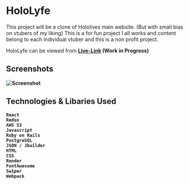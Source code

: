 # HoloLyfe

This project will be a clone of Hololives main website. (But with small bias on vtubers of my liking)
This is a for fun project I all works and content belong to each individual vtuber and this is a non profit project.

HoloLyfe can be viewed from <b>[Live-Link](http://hololyfe.live/) (Work in Progress)

## Screenshots

![Screenshot](app/screenshots/Hololyfe1.gif)

## Technologies & Libaries Used

    React
    Redux
    AWS S3
    Javascript
    Ruby on Rails
    PostgreSQL
    JSON / Jbuilder
    HTML
    CSS
    Render
    FontAwesome
    Swiper
    Webpack
